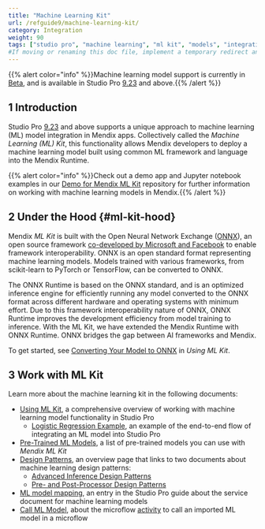 ```yaml
---
title: "Machine Learning Kit"
url: /refguide9/machine-learning-kit/
category: Integration
weight: 90
tags: ["studio pro", "machine learning", "ml kit", "models", "integration"]
#If moving or renaming this doc file, implement a temporary redirect and let the respective team know they should update the URL in the product. See Mapping to Products for more details.
---
```

{{% alert color="info" %}}Machine learning model support is currently in [Beta](/releasenotes/beta-features/), and is available in Studio Pro [9.23](/releasenotes/studio-pro/9.23/) and above.{{% /alert %}}

## 1 Introduction

Studio Pro [9.23](/releasenotes/studio-pro/9.23/) and above supports a unique approach to machine learning (ML) model integration in Mendix apps. Collectively called the *Machine Learning (ML) Kit*, this functionality allows Mendix developers to deploy a machine learning model built using common ML framework and language into the Mendix Runtime.

{{% alert color="info" %}}Check out a demo app and Jupyter notebook examples in our [Demo for Mendix ML Kit](https://github.com/mendix/mlkit-example-app) repository for further information on working with machine learning models in Mendix.{{% /alert %}}

## 2 Under the Hood {#ml-kit-hood}

Mendix *ML Kit* is built with the Open Neural Network Exchange ([ONNX](https://onnx.ai/)), an open source framework [co-developed by Microsoft and Facebook](https://azure.microsoft.com/en-us/blog/microsoft-and-facebook-create-open-ecosystem-for-ai-model-interoperability/) to enable framework interoperability. ONNX is an open standard format representing machine learning models. Models trained with various frameworks, from scikit-learn to PyTorch or TensorFlow, can be converted to ONNX.

The ONNX Runtime is based on the ONNX standard, and is an optimized inference engine for efficiently running any model converted to the ONNX format across different hardware and operating systems with minimum effort. Due to this framework interoperability nature of ONNX, ONNX Runtime improves the development efficiency from model training to inference. With the ML Kit, we have extended the Mendix Runtime with ONNX Runtime. ONNX bridges the gap between AI frameworks and Mendix.

To get started, see [Converting Your Model to ONNX](/refguide9/machine-learning-kit/using-ml-kit/#convert-ml-model) in *Using ML Kit*.

## 3 Work with ML Kit

Learn more about the machine learning kit in the following documents:

* [Using ML Kit](/refguide9/machine-learning-kit/using-ml-kit/), a comprehensive overview of working with machine learning model functionality in Studio Pro
    * [Logistic Regression Example](/refguide9/machine-learning-kit/using-ml-kit/logistic-regression/), an example of the end-to-end flow of integrating an ML model into Studio Pro
* [Pre-Trained ML Models](/refguide9/machine-learning-kit/pretrained-ml-models/), a list of pre-trained models you can use with *Mendix ML Kit*
* [Design Patterns](/refguide9/machine-learning-kit/design-patterns/), an overview page that links to two documents about machine learning design patterns:
    * [Advanced Inference Design Patterns](/refguide9/machine-learning-kit/design-patterns/advanced-inference/)
    * [Pre- and Post-Processor Design Patterns](/refguide9/machine-learning-kit/design-patterns/pre-post-processor-patterns/)
* [ML model mapping](/refguide9/ml-model-mapping/), an entry in the Studio Pro guide about the service document for machine learning models
* [Call ML Model](/refguide9/call-ml-model/), about the microflow [activity](/refguide9/activities/) to call an imported ML model in a microflow
